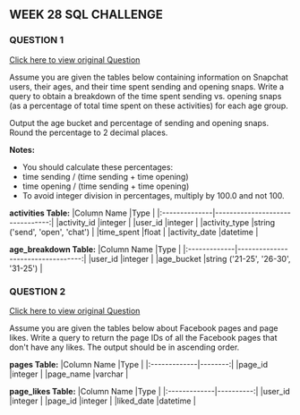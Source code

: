 ##  WEEK 28 SQL CHALLENGE

### QUESTION 1
[Click here to view original Question](https://buff.ly/3K4rCBU)

Assume you are given the tables below containing information on Snapchat users, their ages, and their time spent sending and opening snaps. Write a query to obtain a breakdown of the time spent sending vs. opening snaps (as a percentage of total time spent on these activities) for each age group.

Output the age bucket and percentage of sending and opening snaps. Round the percentage to 2 decimal places.

**Notes:**
- You should calculate these percentages:
- time sending / (time sending + time opening)
- time opening / (time sending + time opening)
- To avoid integer division in percentages, multiply by 100.0 and not 100.


**activities Table:**
|Column Name	|Type                             |
|:--------------|--------------------------------:|
|activity_id	|integer                          |
|user_id	    |integer                          |
|activity_type	|string ('send', 'open', 'chat')  |
|time_spent	    |float                            |
|activity_date	|datetime                         |



**age_breakdown Table:**
|Column Name   |Type                               |
|:-------------|----------------------------------:|
|user_id	   |integer                            |
|age_bucket	   |string ('21-25', '26-30', '31-25') |






### QUESTION 2
[Click here to view original Question](https://buff.ly/3lq7BLz)

Assume you are given the tables below about Facebook pages and page likes. Write a query to return the page IDs of all the Facebook pages that don't have any likes. The output should be in ascending order.


**pages Table:**
|Column Name   |Type     |
|:-------------|--------:|
|page_id       |integer  |
|page_name	   |varchar  |


**page_likes Table:**
|Column Name   |Type       |
|:-------------|----------:|
|user_id	   |integer    |
|page_id	   |integer    |
|liked_date	   |datetime   |